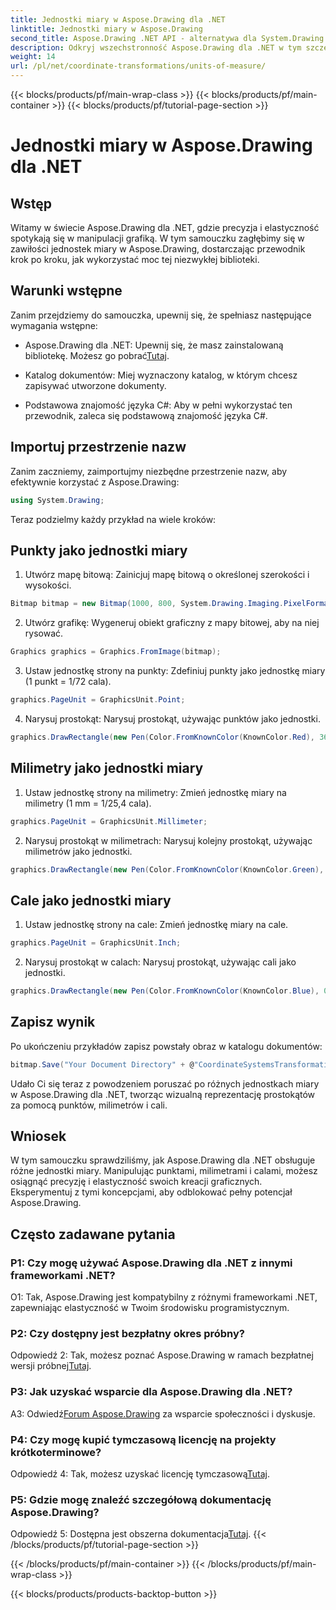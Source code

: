 ```yaml
---
title: Jednostki miary w Aspose.Drawing dla .NET
linktitle: Jednostki miary w Aspose.Drawing
second_title: Aspose.Drawing .NET API - alternatywa dla System.Drawing.Common
description: Odkryj wszechstronność Aspose.Drawing dla .NET w tym szczegółowym samouczku, opanowując jednostki miary dla precyzyjnej grafiki.
weight: 14
url: /pl/net/coordinate-transformations/units-of-measure/
---
```


{{< blocks/products/pf/main-wrap-class >}}
{{< blocks/products/pf/main-container >}}
{{< blocks/products/pf/tutorial-page-section >}}

# Jednostki miary w Aspose.Drawing dla .NET

## Wstęp

Witamy w świecie Aspose.Drawing dla .NET, gdzie precyzja i elastyczność spotykają się w manipulacji grafiką. W tym samouczku zagłębimy się w zawiłości jednostek miary w Aspose.Drawing, dostarczając przewodnik krok po kroku, jak wykorzystać moc tej niezwykłej biblioteki.

## Warunki wstępne

Zanim przejdziemy do samouczka, upewnij się, że spełniasz następujące wymagania wstępne:

-  Aspose.Drawing dla .NET: Upewnij się, że masz zainstalowaną bibliotekę. Możesz go pobrać[Tutaj](https://releases.aspose.com/drawing/net/).

- Katalog dokumentów: Miej wyznaczony katalog, w którym chcesz zapisywać utworzone dokumenty.

- Podstawowa znajomość języka C#: Aby w pełni wykorzystać ten przewodnik, zaleca się podstawową znajomość języka C#.

## Importuj przestrzenie nazw

Zanim zaczniemy, zaimportujmy niezbędne przestrzenie nazw, aby efektywnie korzystać z Aspose.Drawing:

```csharp
using System.Drawing;
```

Teraz podzielmy każdy przykład na wiele kroków:

## Punkty jako jednostki miary

1. Utwórz mapę bitową: Zainicjuj mapę bitową o określonej szerokości i wysokości.

```csharp
Bitmap bitmap = new Bitmap(1000, 800, System.Drawing.Imaging.PixelFormat.Format32bppPArgb);
```

2. Utwórz grafikę: Wygeneruj obiekt graficzny z mapy bitowej, aby na niej rysować.

```csharp
Graphics graphics = Graphics.FromImage(bitmap);
```

3. Ustaw jednostkę strony na punkty: Zdefiniuj punkty jako jednostkę miary (1 punkt = 1/72 cala).

```csharp
graphics.PageUnit = GraphicsUnit.Point;
```

4. Narysuj prostokąt: Narysuj prostokąt, używając punktów jako jednostki.

```csharp
graphics.DrawRectangle(new Pen(Color.FromKnownColor(KnownColor.Red), 36f), 72, 72, 72, 72);
```

## Milimetry jako jednostki miary

1. Ustaw jednostkę strony na milimetry: Zmień jednostkę miary na milimetry (1 mm = 1/25,4 cala).

```csharp
graphics.PageUnit = GraphicsUnit.Millimeter;
```

2. Narysuj prostokąt w milimetrach: Narysuj kolejny prostokąt, używając milimetrów jako jednostki.

```csharp
graphics.DrawRectangle(new Pen(Color.FromKnownColor(KnownColor.Green), 6.35f), 25.4f, 25.4f, 25.4f, 25.4f);
```

## Cale jako jednostki miary

1. Ustaw jednostkę strony na cale: Zmień jednostkę miary na cale.

```csharp
graphics.PageUnit = GraphicsUnit.Inch;
```

2. Narysuj prostokąt w calach: Narysuj prostokąt, używając cali jako jednostki.

```csharp
graphics.DrawRectangle(new Pen(Color.FromKnownColor(KnownColor.Blue), 0.125f), 1, 1, 1, 1);
```

## Zapisz wynik

Po ukończeniu przykładów zapisz powstały obraz w katalogu dokumentów:

```csharp
bitmap.Save("Your Document Directory" + @"CoordinateSystemsTransformations\UnitsOfMeasure_out.png");
```

Udało Ci się teraz z powodzeniem poruszać po różnych jednostkach miary w Aspose.Drawing dla .NET, tworząc wizualną reprezentację prostokątów za pomocą punktów, milimetrów i cali.

## Wniosek

W tym samouczku sprawdziliśmy, jak Aspose.Drawing dla .NET obsługuje różne jednostki miary. Manipulując punktami, milimetrami i calami, możesz osiągnąć precyzję i elastyczność swoich kreacji graficznych. Eksperymentuj z tymi koncepcjami, aby odblokować pełny potencjał Aspose.Drawing.

## Często zadawane pytania

### P1: Czy mogę używać Aspose.Drawing dla .NET z innymi frameworkami .NET?

O1: Tak, Aspose.Drawing jest kompatybilny z różnymi frameworkami .NET, zapewniając elastyczność w Twoim środowisku programistycznym.

### P2: Czy dostępny jest bezpłatny okres próbny?

 Odpowiedź 2: Tak, możesz poznać Aspose.Drawing w ramach bezpłatnej wersji próbnej[Tutaj](https://releases.aspose.com/).

### P3: Jak uzyskać wsparcie dla Aspose.Drawing dla .NET?

 A3: Odwiedź[Forum Aspose.Drawing](https://forum.aspose.com/c/diagram/17) za wsparcie społeczności i dyskusje.

### P4: Czy mogę kupić tymczasową licencję na projekty krótkoterminowe?

 Odpowiedź 4: Tak, możesz uzyskać licencję tymczasową[Tutaj](https://purchase.aspose.com/temporary-license/).

### P5: Gdzie mogę znaleźć szczegółową dokumentację Aspose.Drawing?

 Odpowiedź 5: Dostępna jest obszerna dokumentacja[Tutaj](https://reference.aspose.com/drawing/net/).
{{< /blocks/products/pf/tutorial-page-section >}}

{{< /blocks/products/pf/main-container >}}
{{< /blocks/products/pf/main-wrap-class >}}

{{< blocks/products/products-backtop-button >}}
